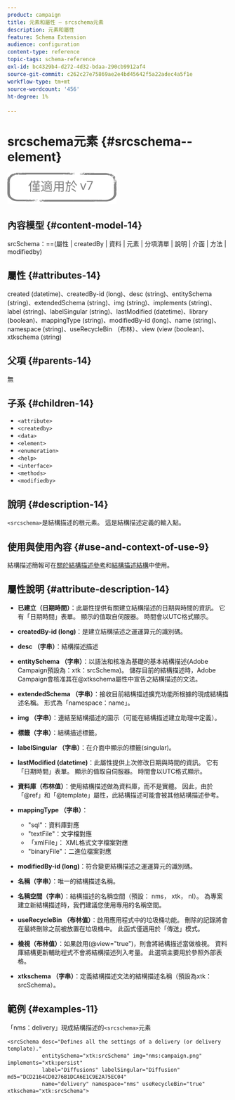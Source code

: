 ```yaml
---
product: campaign
title: 元素和屬性 — srcschema元素
description: 元素和屬性
feature: Schema Extension
audience: configuration
content-type: reference
topic-tags: schema-reference
exl-id: bc4329b4-d272-4d32-bdaa-290cb9912af4
source-git-commit: c262c27e75869ae2e4bd45642f5a22adec4a5f1e
workflow-type: tm+mt
source-wordcount: '456'
ht-degree: 1%

---
```


# srcschema元素 {#srcschema--element}

![](../../../assets/v7-only.svg)

## 內容模型 {#content-model-14}

srcSchema：==(屬性 | createdBy | 資料 | 元素 | 分項清單 | 說明 | 介面 | 方法 | modifiedby)

## 屬性 {#attributes-14}

created (datetime)、createdBy-id (long)、desc (string)、entitySchema (string)、extendedSchema (string)、img (string)、implements (string)、label (string)、labelSingular (string)、lastModified (datetime)、library (boolean)、mappingType (string)、modifiedBy-id (long)、name (string)、namespace (string)、useRecycleBin （布林）、view (view (boolean)、xtkschema (string)

## 父項 {#parents-14}

無

## 子系 {#children-14}

* `<attribute>`
* `<createdby>`
* `<data>`
* `<element>`
* `<enumeration>`
* `<help>`
* `<interface>`
* `<methods>`
* `<modifiedby>`

## 說明 {#description-14}

`<srcschema>`是結構描述的根元素。 這是結構描述定義的輸入點。

## 使用與使用內容 {#use-and-context-of-use-9}

結構描述簡報可在[關於結構描述參考](../../../configuration/using/about-schema-reference.md)和[結構描述結構](../../../configuration/using/schema-structure.md)中使用。

## 屬性說明 {#attribute-description-14}

* **已建立（日期時間）**：此屬性提供有關建立結構描述的日期與時間的資訊。 它有「日期時間」表單。 顯示的值取自伺服器。 時間會以UTC格式顯示。
* **createdBy-id (long)**：是建立結構描述之運運算元的識別碼。
* **desc （字串）**：結構描述描述
* **entitySchema （字串）**：以語法和核准為基礎的基本結構描述(Adobe Campaign預設為：xtk：srcSchema)。 儲存目前的結構描述時，Adobe Campaign會核准其在@xtkschema屬性中宣告之結構描述的文法。
* **extendedSchema （字串）**：接收目前結構描述擴充功能所根據的現成結構描述名稱。 形式為「namespace：name」。
* **img （字串）**：連結至結構描述的圖示（可能在結構描述建立助理中定義）。
* **標籤（字串）**：結構描述標籤。
* **labelSingular （字串）**：在介面中顯示的標籤(singular)。
* **lastModified (datetime)**：此屬性提供上次修改日期與時間的資訊。 它有「日期時間」表單。 顯示的值取自伺服器。 時間會以UTC格式顯示。
* **資料庫（布林值）**：使用結構描述做為資料庫，而不是實體。 因此，由於「@ref」和「@template」屬性，此結構描述可能會被其他結構描述參考。
* **mappingType （字串）**：

   * &quot;sql&quot;：資料庫對應
   * &quot;textFile&quot;：文字檔對應
   * 「xmlFile」： XML格式文字檔案對應
   * &quot;binaryFile&quot;：二進位檔案對應

* **modifiedBy-id (long)**：符合變更結構描述之運運算元的識別碼。
* **名稱（字串）**：唯一的結構描述名稱。
* **名稱空間（字串）**：結構描述的名稱空間（預設： nms， xtk， nl）。 為專案建立新結構描述時，我們建議您使用專用的名稱空間。
* **useRecycleBin （布林值）**：啟用應用程式中的垃圾桶功能。 刪除的記錄將會在最終刪除之前被放置在垃圾桶中。 此函式僅適用於「傳送」模式。
* **檢視（布林值）**：如果啟用(@view=&quot;true&quot;)，則會將結構描述當做檢視。 資料庫結構更新輔助程式不會將結構描述列入考量。 此選項主要用於參照外部表格。
* **xtkschema （字串）**：定義結構描述文法的結構描述名稱（預設為xtk：srcSchema）。

## 範例 {#examples-11}

「nms：delivery」現成結構描述的`<srcschema>`元素

```
<srcSchema desc="Defines all the settings of a delivery (or delivery template)."  
           entitySchema="xtk:srcSchema" img="nms:campaign.png" implements="xtk:persist" 
           label="Diffusions" labelSingular="Diffusion" md5="DCD2164CD0276B1DCA6E1C9E2A75EC04"
           name="delivery" namespace="nms" useRecycleBin="true" xtkschema="xtk:srcSchema">
```
